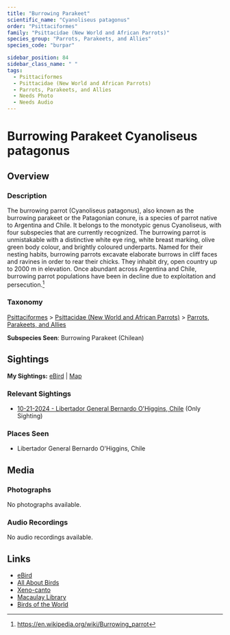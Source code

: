 ```yaml
---
title: "Burrowing Parakeet"
scientific_name: "Cyanoliseus patagonus"
order: "Psittaciformes"
family: "Psittacidae (New World and African Parrots)"
species_group: "Parrots, Parakeets, and Allies"
species_code: "burpar"

sidebar_position: 84
sidebar_class_name: " "
tags: 
  - Psittaciformes
  - Psittacidae (New World and African Parrots)
  - Parrots, Parakeets, and Allies
  - Needs Photo
  - Needs Audio
---
```


# Burrowing Parakeet <span className='sci_name'>Cyanoliseus patagonus</span>

## Overview

### Description
The burrowing parrot (Cyanoliseus patagonus), also known as the burrowing parakeet or the Patagonian conure, is a species of parrot native to Argentina and Chile.  It belongs to the monotypic genus Cyanoliseus, with four subspecies that are currently recognized.
The burrowing parrot is unmistakable with a distinctive white eye ring, white breast marking, olive green body colour, and brightly coloured underparts. Named for their nesting habits, burrowing parrots excavate elaborate burrows in cliff faces and ravines in order to rear their chicks. They inhabit dry, open country up to 2000 m in elevation. Once abundant across Argentina and Chile, burrowing parrot populations have been in decline due to exploitation and persecution.[^1]

[^1]: https://en.wikipedia.org/wiki/Burrowing_parrot

### Taxonomy
[Psittaciformes](/tags/psittaciformes) > [Psittacidae (New World and African Parrots)](/tags/psittacidae-new-world-and-african-parrots) > [Parrots, Parakeets, and Allies](/tags/parrots-parakeets-and-allies)

**Subspecies Seen**: Burrowing Parakeet (Chilean)


## Sightings

**My Sightings:** [eBird](https://ebird.org/lifelist?r=world&time=life&spp=burpar) | [Map](/map?species_code=burpar)

### Relevant Sightings

* [10-21-2024 - Libertador General Bernardo O'Higgins, Chile](https://ebird.org/checklist/S199827532) (Only Sighting)

### Places Seen

* Libertador General Bernardo O'Higgins, Chile



## Media
### Photographs
No photographs available.

### Audio Recordings
No audio recordings available.

## Links
* [eBird](https://ebird.org/species/burpar) 
* [All About Birds](https://www.allaboutbirds.org/guide/burpar) 
* [Xeno-canto](https://www.xeno-canto.org/species/cyanoliseus-patagonus) 
* [Macaulay Library](https://search.macaulaylibrary.org/catalog?taxonCode=burpar&sort=rating_rank_desc)
* [Birds of the World](https://birdsoftheworld.org/bow/species/burpar)
